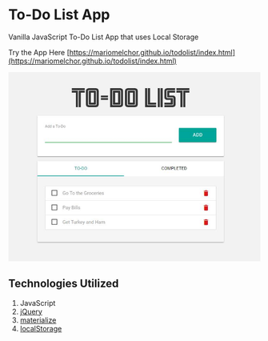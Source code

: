 # To-Do List App

Vanilla JavaScript To-Do List App that uses Local Storage

Try the App Here [https://mariomelchor.github.io/todolist/index.html](https://mariomelchor.github.io/todolist/index.html)

![App Screenshot](/images/todo-list-logo-screenshot.jpg)

## Technologies Utilized

1. JavaScript
2. [jQuery](https://jquery.com)
3. [materialize](http://materializecss.com)
4. [localStorage](https://developer.mozilla.org/en-US/docs/Web/API/Window/localStorage)

